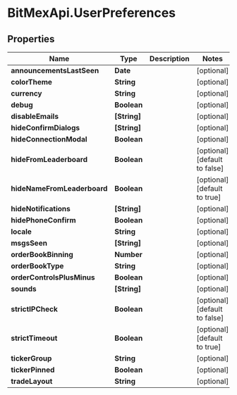 # BitMexApi.UserPreferences

## Properties
Name | Type | Description | Notes
------------ | ------------- | ------------- | -------------
**announcementsLastSeen** | **Date** |  | [optional] 
**colorTheme** | **String** |  | [optional] 
**currency** | **String** |  | [optional] 
**debug** | **Boolean** |  | [optional] 
**disableEmails** | **[String]** |  | [optional] 
**hideConfirmDialogs** | **[String]** |  | [optional] 
**hideConnectionModal** | **Boolean** |  | [optional] 
**hideFromLeaderboard** | **Boolean** |  | [optional] [default to false]
**hideNameFromLeaderboard** | **Boolean** |  | [optional] [default to true]
**hideNotifications** | **[String]** |  | [optional] 
**hidePhoneConfirm** | **Boolean** |  | [optional] 
**locale** | **String** |  | [optional] 
**msgsSeen** | **[String]** |  | [optional] 
**orderBookBinning** | **Number** |  | [optional] 
**orderBookType** | **String** |  | [optional] 
**orderControlsPlusMinus** | **Boolean** |  | [optional] 
**sounds** | **[String]** |  | [optional] 
**strictIPCheck** | **Boolean** |  | [optional] [default to false]
**strictTimeout** | **Boolean** |  | [optional] [default to true]
**tickerGroup** | **String** |  | [optional] 
**tickerPinned** | **Boolean** |  | [optional] 
**tradeLayout** | **String** |  | [optional] 


